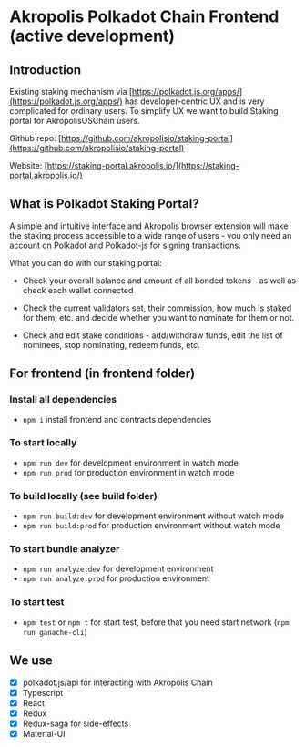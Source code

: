 # Akropolis Polkadot Chain Frontend (active development)

## Introduction

Existing staking mechanism via [https://polkadot.js.org/apps/](https://polkadot.js.org/apps/) has developer-centric UX and is very complicated for ordinary users. To simplify UX we want to build Staking portal for AkropolisOSChain users. 

Github repo: [https://github.com/akropolisio/staking-portal](https://github.com/akropolisio/staking-portal)

Website: [https://staking-portal.akropolis.io/](https://staking-portal.akropolis.io/)

## What is Polkadot Staking Portal?

A simple and intuitive interface and Akropolis browser extension will make the staking process accessible to a wide range of users - you only need an account on Polkadot and Polkadot-js for signing transactions. 

What you can do with our staking portal:

- Check your overall balance and amount of all bonded tokens - as well as check each wallet connected

- Check the current validators set, their commission, how much is staked for them, etc. and decide whether you want to nominate for them or not.

- Check and edit stake conditions - add/withdraw funds, edit the list of nominees, stop nominating, redeem funds, etc.

## For frontend (in frontend folder)
### Install all dependencies
- ```npm i``` install frontend and contracts dependencies

### To start locally
- ```npm run dev``` for development environment in watch mode
- ```npm run prod``` for production environment in watch mode

### To build locally (see build folder)
- ```npm run build:dev``` for development environment without watch mode
- ```npm run build:prod``` for production environment without watch mode

### To start bundle analyzer
- ```npm run analyze:dev``` for development environment
- ```npm run analyze:prod``` for production environment

### To start test
- ```npm test``` or ```npm t``` for start test, before that you need start network (```npm run ganache-cli```)

## We use
- [x] polkadot.js/api for interacting with Akropolis Chain
- [x] Typescript
- [x] React
- [x] Redux
- [x] Redux-saga for side-effects
- [x] Material-UI

